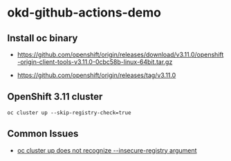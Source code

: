 # okd-github-actions-demo

## Install oc binary

- https://github.com/openshift/origin/releases/download/v3.11.0/openshift-origin-client-tools-v3.11.0-0cbc58b-linux-64bit.tar.gz

- https://github.com/openshift/origin/releases/tag/v3.11.0

## OpenShift 3.11 cluster

```
oc cluster up --skip-registry-check=true
```

## Common Issues

- [oc cluster up does not recognize --insecure-registry argument](https://github.com/openshift/origin/issues/8997)
